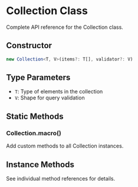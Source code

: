 # Collection Class

Complete API reference for the Collection class.

## Constructor

```typescript
new Collection<T, V>(items?: T[], validator?: V)
```

## Type Parameters

- `T`: Type of elements in the collection
- `V`: Shape for query validation

## Static Methods

### Collection.macro()

Add custom methods to all Collection instances.

## Instance Methods

See individual method references for details.
